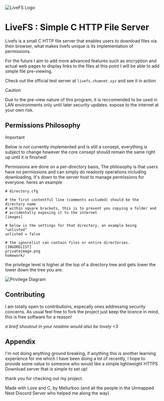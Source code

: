 
![LiveFS Logo](https://i.imgur.com/imXs30i.png)
# LiveFS : Simple C HTTP File Server
Livefs is a small C HTTP file server that enables users to download files via their browser, what makes livefs unique is its implementation of permissions.

For the future I aim to add more advanced features such as encryption and actual web pages to display links to the files at this point 
I will be able to add simple file pre-viewing.

Check out the official test server at `livefs.chumnet.xyz` and see it in action

> [!CAUTION]  
> Due to the pre-view nature of this program, it is reccomended to be used in LAN environments only until later security updates. expose to the internet at your own risk.

## Permissions Philosophy
> [!IMPORTANT]  
> Below is not currently implemented and is still a consept, everything is subject to change however the core consept should remain the same right up until it is finished!

Permissions are done on a per-directory basis, The philosophy is that users have no permissions and can simply do readonly operations including downloading, It's down to the server host to manage permissions for everyone. heres an example

```
# directory.cfg

# the first contentful line (comments excluded) should be the directory name
# within square brackets, this is to prevent you copying a folder and
# accidentally exposing it to the internet
[images]

# below is the settings for that directory, an example being "unlisted"
unlisted = false

# the ignorelist can contain files or entire directories.
[INGORELIST]
privateimage.png
homework/
```

the privilege level is higher at the top of a directory tree and gets lower
the lower down the tree you are.

![Privilege Diagram](https://i.imgur.com/M5JWzzJ.png)

## Contributing
I am totally open to contributions, especally ones addressing security concerns. As usual feel free to fork the project just keep the licence in mind, this is free software for a reason!

*a breif shoutout in your readme would also be lovely <3*
## Appendix
I'm not doing anything ground breaking, if anything this is another learning experience for me which I have been doing a lot of recently, I hope to provide some value to someone who would like a simple lightweight HTTPS Download server that is simple to set up!

thank you for checking out my project.

Made with Love and C, by Mellurboo (and all the people in the Unmapped Nest Discord Server who helped me along the way)
